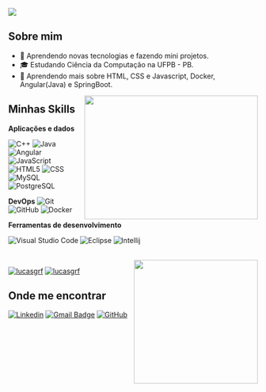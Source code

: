 ![](https://komarev.com/ghpvc/?username=Lucasgrf&color=006bed) 

## Sobre mim

- 🤔 Aprendendo novas tecnologias e fazendo mini projetos.
- 🎓 Estudando Ciência da Computação na UFPB - PB.
- 🌱 Aprendendo mais sobre HTML, CSS e Javascript, Docker, Angular(Java) e SpringBoot.

<img align="right" width="350" height="250" src="https://media.tenor.com/lO6HqZ3I2dIAAAAi/e.gif">

## Minhas Skills

**Aplicações e dados**

![C++](https://img.shields.io/badge/-C++-333333?style=flat&logo=C%2B%2B&logoColor=00599C)
![Java](https://img.shields.io/badge/-Java-333333?style=flat&logo=Java&logoColor=007396)
![Angular](https://img.shields.io/badge/-Angular-333333?style=flat&logo=Java&logoColor=007396)
![JavaScript](https://img.shields.io/badge/-JavaScript-333333?style=flat&logo=javascript)
![HTML5](https://img.shields.io/badge/-HTML5-333333?style=flat&logo=HTML5)
![CSS](https://img.shields.io/badge/-CSS-333333?style=flat&logo=CSS3&logoColor=1572B6)
![MySQL](https://img.shields.io/badge/-MySQL-333333?style=flat&logo=mysql)
![PostgreSQL](https://img.shields.io/badge/-PostgreSQL-333333?style=flat&logo=postgresql)

**DevOps**
![Git](https://img.shields.io/badge/-Git-333333?style=flat&logo=git)
![GitHub](https://img.shields.io/badge/-GitHub-333333?style=flat&logo=github)
![Docker](https://img.shields.io/badge/-Docker-333333?style=flat&logo=docker)

**Ferramentas de desenvolvimento**

![Visual Studio Code](https://img.shields.io/badge/-Visual%20Studio%20Code-333333?style=flat&logo=visual-studio-code&logoColor=007ACC)
![Eclipse](https://img.shields.io/badge/-Eclipse-333333?style=flat&logo=eclipse-ide&logoColor=2C2255)
![Intellij](https://img.shields.io/badge/-Intellij-333333?style=flat&logo=intellij-idea&logoColor=00000)

<br/><img align="right" width="250" height="250" src="https://media.tenor.com/D4JUqaLLgeoAAAAi/one-piece-pixel.gif">

[![lucasgrf](https://github-readme-stats.vercel.app/api?username=lucasgrf&theme=dark)](https://github.com/anuraghazra/github-readme-stats)
[![lucasgrf](https://github-readme-stats.vercel.app/api/top-langs/?username=lucasgrf&hide=html&layout=compact&theme=dark)](https://github.com/anuraghazra/github-readme-stats)

## Onde me encontrar

[![Linkedin](https://img.shields.io/badge/-Lucasgrf-blue?style=flat-square&logo=Linkedin&logoColor=white&link=www.linkedin.com/in/lucasgrf)](www.linkedin.com/in/lucasgrf)
[![Gmail Badge](https://img.shields.io/badge/-lucasgabrielrf.contato@gmail.com-006bed?style=flat-square&logo=Gmail&logoColor=white&link=mailto:lucasgabrielrf.contato@gmail.com)](mailto:lucasgabrielrf.contato@gmail.com)
[![GitHub](https://img.shields.io/github/followers/Lucasgrf?label=follow&style=social)](https://github.com/Lucasgrf)
